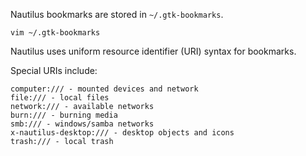 Nautilus bookmarks are stored in `~/.gtk-bookmarks`.

```
vim ~/.gtk-bookmarks
```

Nautilus uses uniform resource identifier (URI) syntax for bookmarks.

Special URIs include:

```
computer:/// - mounted devices and network
file:/// - local files
network:/// - available networks
burn:/// - burning media
smb:/// - windows/samba networks
x-nautilus-desktop:/// - desktop objects and icons
trash:/// - local trash
```